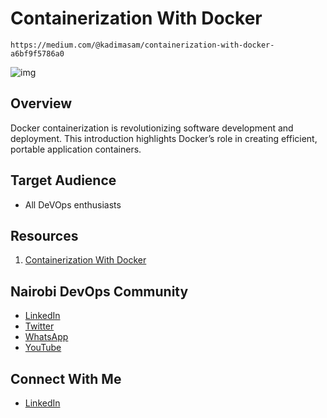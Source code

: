 # Containerization With Docker

    https://medium.com/@kadimasam/containerization-with-docker-a6bf9f5786a0

![img](/images/img.jpeg)

## Overview

Docker containerization is revolutionizing software development and deployment. This introduction highlights Docker’s role in creating efficient, portable application containers.

## Target Audience

- All DeVOps enthusiasts

## Resources

1. [Containerization With Docker](https://medium.com/@kadimasam/containerization-with-docker-a6bf9f5786a0)

## Nairobi DevOps Community

- [LinkedIn](https://www.linkedin.com/groups/9351099/)
- [Twitter](https://twitter.com/nairobidevops)
- [WhatsApp](https://chat.whatsapp.com/KhRvmfhRB6S5TdRdSxqXcU)
- [YouTube](https://www.youtube.com/@NairobiDevopsCommunity)

## Connect With Me

- [LinkedIn](https://www.linkedin.com/in/kadima-samuel-804103bb/)
